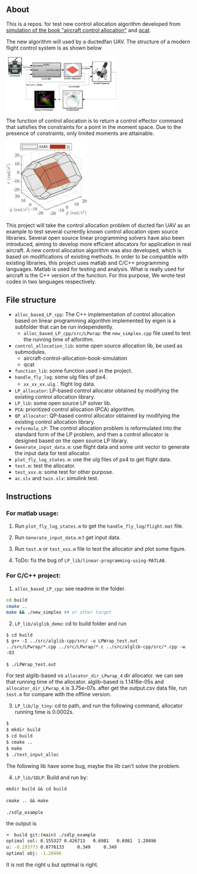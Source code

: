 ## About
This is a repos. for test new control allocation algorithm developed from [ simulation of the book "aircraft control allocation"](https://github.com/mengchaoheng/aircraft-control-allocation) and [qcat](https://github.com/mengchaoheng/qcat).

The new algorithm will used by a ductedfan UAV. The structure of a modern flight control system is as shown below

<img src="./system.png" width="60%" height="60%" />

The function of control allocation is to return a control effector command that satisfies the constraints for a point in the moment space. Due to the presence of constraints, only limited moments are attainable.

<img src="./Fig2.png" width="44%" />

This project will take the control allocation problem of ducted fan UAV as an example to test several currently known control allocation open source libraries. Several open source linear programming solvers have also been introduced, aiming to develop more efficient allocators for application in real aircraft. A new control allocation algorithm was also developed, which is based on modifications of existing methods. In order to be compatible with existing libraries, this project uses matlab and C/C++ programming languages. Matlab is used for testing and analysis. What is really used for aircraft is the C++ version of the function. For this purpose, We wrote test codes in two languages respectively.

## File structure 

- `alloc_based_LP_cpp`: The C++ implementation of control allocation based on linear programming algorithm implemented by eigen is a subfolder that can be run independently.
  - `alloc_based_LP_cpp/src/LPwrap`: the `new_simplex.cpp` file used to test the running time of alforithm.
- `control_allocation_lib`: some open source allocation lib, be used as submodules.
  - aircraft-control-allocation-book-simulation
  - qcat
- `function_lib`: some function used in the project.
- `handle_fly_log`: some ulg files of px4.
  - `xx_xx_xx.ulg`：flight log data.
- `LP_allocator`: LP-based control allocator obtained by modifying the existing control allocation library.
- `LP_lib`: some open source LP solver lib.
- `PCA`: prioritized control allocation (PCA) algorithm.
- `QP_allocator`: QP-based control allocator obtained by modifying the existing control allocation library.
- `reformula_LP`: The control allocation problem is reformulated into the standard form of the LP problem, and then a control allocator is designed based on the open source LP library.
- `Generate_input_data.m`: use flight data and some unit vector to generate the input data for test allocator. 
- `plot_fly_log_states.m`: use the ulg files of px4 to get flight data.
- `test.m`: test the allocator.
- `test_xxx.m`: some test for other purpose.
- `ac.slx` and `twin.slx`: simulink test.


## Instructions

### For matlab usage:
1. Run `plot_fly_log_states.m` to get the `handle_fly_log/flight.mat` file.

2. Run `Generate_input_data.m` t get input data.

3. Run `test.m` or `test_xxx.m` file to test the allocator and plot some figure.

4. ToDo: fix the bug of `LP_lib/linear-programming-using-MATLAB`.

### For C/C++ project:
1. `alloc_based_LP_cpp`: see readme in the folder.

```sh
cd build
cmake ..
make && ./new_simplex ## or other target
```

2. `LP_lib/alglib_demo`: cd to build folder and run 
```Console
$ cd build
$ g++ -I ../src/alglib-cpp/src/ -o LPWrap_test.out  ../src/LPwrap/*.cpp ../src/LPwrap/*.c ../src/alglib-cpp/src/*.cpp -w  -O3

$ ./LPWrap_test.out
```
For test alglib-based vs `allocator_dir_LPwrap_4` dir allocator. we can see that running time of the allocator. alglib-based is 1.1416e-05s and `allocator_dir_LPwrap_4` is 3.75e-07s. after get the output.csv data file, run `test.m` for compare with the offline version.

3. `LP_lib/lp_tiny`: cd to path, and run the following command, allocator running time is 0.0002s. 
```sh
$ 
$ mkdir build
$ cd build
$ cmake ..
$ make
$ ./test_input_alloc
```
The following lib have some bug, maybe the lib can't solve the problem. 

4. `LP_lib/SDLP`: Build and run by:
```Console
mkdir build && cd build

cmake .. && make

./sdlp_example 
```
the output is 
```sh
➜  build git:(main) ./sdlp_example 
optimal sol: 0.155327 0.426713   0.6981   0.6981  1.20496
u: -0.193773 0.0776133     0.349     0.349
optimal obj: -1.20496
```
It is not the right u but optimal is right.


